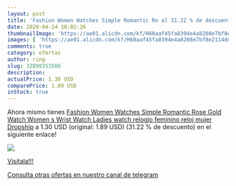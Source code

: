 ```yaml
---
layout: post
title: 'Fashion Women Watches Simple Romantic Ro al 31.22 % de descuento'
date: 2020-04-14 10:02:26
thumbnailImage: 'https://ae01.alicdn.com/kf/H60aaf45fa8394e4a8208e7bf8e2114ddS/Fashion-Women-Watches-Simple-Romantic-Rose-Gold-Watch-Women-s-Wrist-Watch-Ladies-watch-relogio-feminino.jpg_350x350._SL200_.jpg'
images: [ 'https://ae01.alicdn.com/kf/H60aaf45fa8394e4a8208e7bf8e2114ddS/Fashion-Women-Watches-Simple-Romantic-Rose-Gold-Watch-Women-s-Wrist-Watch-Ladies-watch-relogio-feminino.jpg_350x350._SL200_.jpg' ]
comments: true
category: ofertas
author: ring
slug: 32899353566
description:
actualPrice: 1.30 USD
comparePrice: 1.89 USD
inStock: true
---
```


Ahora mismo tienes [Fashion Women Watches Simple Romantic Rose Gold Watch Women s Wrist Watch Ladies watch relogio feminino reloj mujer Dropship](https://www.amazon.com/dp/32899353566/?tag=redken08-20) a 1.30 USD (original: 1.89 USD) (31.22 %  de descuento) en el siguiente enlace!

[![](https://ae01.alicdn.com/kf/H60aaf45fa8394e4a8208e7bf8e2114ddS/Fashion-Women-Watches-Simple-Romantic-Rose-Gold-Watch-Women-s-Wrist-Watch-Ladies-watch-relogio-feminino.jpg_350x350._SL200_.jpg)](https://www.amazon.com/dp/32899353566/?tag=redken08-20)

[Visítala!!!](https://www.amazon.com/dp/32899353566/?tag=redken08-20)

[Consulta otras ofertas en nuestro canal de telegram](https://t.me/s/ofertas25)
